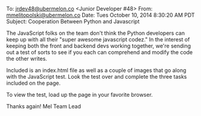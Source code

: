 To: jrdev48@ubermelon.co <Junior Developer #48>
From: mmelitopolski@ubermelon.co <Mel Melitopolski> 
Date: Tues October 10, 2014 8:30:20 AM PDT
Subject: Cooperation Between Python and Javascript

The JavaScript folks on the team don't think the Python developers
can keep up with all their "super awesome javascript codez." In the
interest of keeping both the front and backend devs working together, we're sending out a test of sorts to see if you each can comprehend and modify the code the other writes.

Included is an index.html file as well as a couple of images that go
along with the JavaScript test. Look the test over and complete the
three tasks included on the page.

To view the test, load up the page in your favorite browser.

Thanks again!
Mel
Team Lead